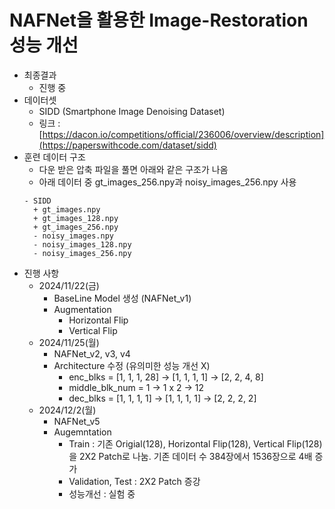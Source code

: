 ﻿# NAFNet을 활용한 Image-Restoration 성능 개선
* 최종결과
  - 진행 중 
* 데이터셋
  - SIDD (Smartphone Image Denoising Dataset)
  - 링크 : [https://dacon.io/competitions/official/236006/overview/description](https://paperswithcode.com/dataset/sidd)
* 훈련 데이터 구조
  - 다운 받은 압축 파일을 풀면 아래와 같은 구조가 나옴
  - 아래 데이터 중 gt_images_256.npy과 noisy_images_256.npy 사용
  ```
  - SIDD
    + gt_images.npy
    + gt_images_128.npy
    + gt_images_256.npy
    - noisy_images.npy
    - noisy_images_128.npy
    - noisy_images_256.npy
  ```
* 진행 사항
  - 2024/11/22(금)
    - BaseLine Model 생성 (NAFNet_v1)
    - Augmentation
      - Horizontal Flip
      - Vertical Flip
  - 2024/11/25(월)
    - NAFNet_v2, v3, v4
    - Architecture 수정 (유의미한 성능 개선 X)
      - enc_blks = [1, 1, 1, 28] -> [1, 1, 1, 1] -> [2, 2, 4, 8] 
      - middle_blk_num = 1       -> 1 x 2        -> 12
      - dec_blks = [1, 1, 1, 1] ->  [1, 1, 1, 1] -> [2, 2, 2, 2]
  - 2024/12/2(월)
    - NAFNet_v5
    - Augemntation
        - Train : 기존 Origial(128), Horizontal Flip(128), Vertical Flip(128)을 2X2 Patch로 나눔. 기존 데이터 수 384장에서 1536장으로 4배 증가
        - Validation, Test : 2X2 Patch 증강
        - 성능개선 : 실험 중
